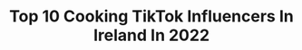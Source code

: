 ---
title: Top 10 Cooking TikTok Influencers In Ireland In 2022
description: >-
  Find top cooking TikTok influencers in Ireland in 2022. Most popular hashtags: #fyp #foryoupage #foryou #duet.
platform: TikTok
hits: 13
text_top: Discover the most popular TikTok influencers on inBeat.
text_bottom: inBeat aggregates 13 TikTok influencers like this in Ireland for you to connect with.
profiles:
  - username: "2daywearemaking"
    fullname: >-
      Today We Are Making
    bio: >-
      A Dad & Daughter cooking team based in Dublin, Ireland Merch 👇👇
    location: "Ireland"
    followers: 16300
    engagement: 1046
    commentsToLikes: 0.027693
    id: cka0ppii999uw0i78yuwlyamq
    verified: false
    hashtags: "#fyp, #foryoupage, #schoolbus, #foodtruck"
  - username: "elgeniu"
    fullname: >-
      Elgeniu
    bio: >-
      Follow for more👨‍🍳☘️☘️☘️ Thanks for 7k next goal is 10k
    location: "Ireland"
    followers: 7852
    engagement: 311
    commentsToLikes: 0.026035
    id: ckc2zve3lqot70j23z3mkmmql
    verified: false
    hashtags: "#pork, #steak, #food, #chef"
  - username: "wolfieroe34"
    fullname: >-
      Luke Roe 💙💙
    bio: >-
      21 Irish boi 🇮🇪 Just a goofball 🤪 I have Aspergers 💚 18+ only, NO SPAMMING!
    location: "Ireland"
    followers: 197400
    engagement: 2465
    commentsToLikes: 0.059280
    id: ck9flloafoipg0j78ffe4x53j
    verified: false
    hashtags: "#himbo, #tkn, #fyp, #bass"
  - username: "gibmyster"
    fullname: >-
      GIBMYSTER
    bio: >-
      Follow for good luck🍀 Subscribe to my youtube😁 11K Followers?🙏 Irish🇮🇪 19
    location: "Ireland"
    followers: 10500
    engagement: 1448
    commentsToLikes: 0.077009
    id: ckcj5rh1f5vio0j23jpwezt1v
    verified: false
    hashtags: "#lljw, #llj, #tiktok, #relatable"
  - username: "amandavari21"
    fullname: >-
      Amanda vari
    bio: >-
      insta - @amanda_vari 🐮👋🐵
    location: "Ireland"
    followers: 2257
    engagement: 654
    commentsToLikes: 0.043857
    id: ckc7qdnuivvjz0j23ax8ck5r8
    verified: false
    hashtags: "#blacklivesmatter, #foryou, #america, #petroutine"
  - username: "shanejkennedy"
    fullname: >-
      shanejkennedy
    bio: >-
      IG - shanejkennedy Recovered Anorexic 🇮🇪
    location: "Ireland"
    followers: 50700
    engagement: 1433
    commentsToLikes: 0.025739
    id: ckb9ug6j4t2g90j2398nkga3b
    verified: false
    hashtags: "#culture, #fyp, #travelmememories, #tiktokfood"
  - username: "eoin_cronin"
    fullname: >-
      Eoin_cronin
    bio: >-
      Lemme know when I’ve enough followers to make a business email😩 Follow my insta
    location: "Ireland"
    followers: 43800
    engagement: 1103
    commentsToLikes: 0.014847
    id: ck9reh4ya2byu0j78b5gv7tj2
    verified: false
    hashtags: "#foryou, #farmer, #puppylove, #farmerlife"
  - username: "conorjmd"
    fullname: >-
      Conor James Doyle
    bio: >-
      🇮🇪 ✂️ 🎨 🤷‍♂️ IG- ConorJmd
    location: "Ireland"
    followers: 5883
    engagement: 868
    commentsToLikes: 0.018695
    id: ckbf6jxucw8q30j23hrj5v2bi
    verified: false
    hashtags: "#isolation, #hairtutorial, #hairstylist, #hairtransformation"
  - username: "goodforyou_01"
    fullname: >-
      firecracker_3
    bio: >-
      Quick & healthy recipe ideas for the average busy person wanting to be healthy!
    location: "Ireland"
    followers: 20200
    engagement: 371
    commentsToLikes: 0.007793
    id: ckbqg62621oa80j23zpwm0xy0
    verified: false
    hashtags: "#mealprep, #lowfat, #mealprepideas, #healthysnacks"
  - username: "saskiakeogh3"
    fullname: >-
      Saskia Keogh
    bio: >-
      Live your life, babe 🦋 19 / 🇮🇪
    location: "Ireland"
    followers: 7102
    engagement: 293
    commentsToLikes: 0.020494
    id: ckbfgpz3ebvkm0j23mo1ot7fe
    verified: false
    hashtags: "#relatable, #fitnesstips, #irish, #foryoupage"
---